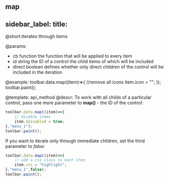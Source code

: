 map
---
sidebar_label: 
title: 
---          

@short:iterates through items

@params:
- cb 		function		 the function that will be applied to every item
- id        string           the ID of a control the child items of which will be included
- direct    boolean          defines whether only direct children of the control will be included in the iteration   



@example:
toolbar.data.map((item)=>{
    //remove all icons
    item.icon = "";
});
toolbar.paint();

@template: api_method
@descr:
To work with all childs of a particular control, pass one more parameter to **map()** - the ID of the control:

~~~js
toolbar.data.map((item)=>{
    // disable items
    item.$disabled = true;
},"menu_1");
toolbar.paint();
~~~

If you want to iterate only through immediate children, set the third parameter to _false_:

~~~js
toolbar.data.map((item)=>{
    // add a css class to each item
    item.css = "highlight";
},"menu_1",false);
toolbar.paint();
~~~